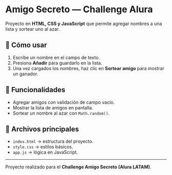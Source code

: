 # Amigo Secreto — Challenge Alura

Proyecto en **HTML, CSS y JavaScript** que permite agregar nombres a una lista y sortear uno al azar.

## 🚀 Cómo usar
1. Escribe un nombre en el campo de texto.
2. Presiona **Añadir** para guardarlo en la lista.
3. Una vez cargados los nombres, haz clic en **Sortear amigo** para mostrar un ganador.

## 📌 Funcionalidades
- Agregar amigos con validación de campo vacío.
- Mostrar la lista de amigos en pantalla.
- Sortear un nombre al azar con `Math.random()`.

## 📂 Archivos principales
- `index.html` → estructura del proyecto.
- `style.css` → estilos básicos.
- `app.js` → lógica en JavaScript.

---

Proyecto realizado para el **Challenge Amigo Secreto (Alura LATAM)**.
